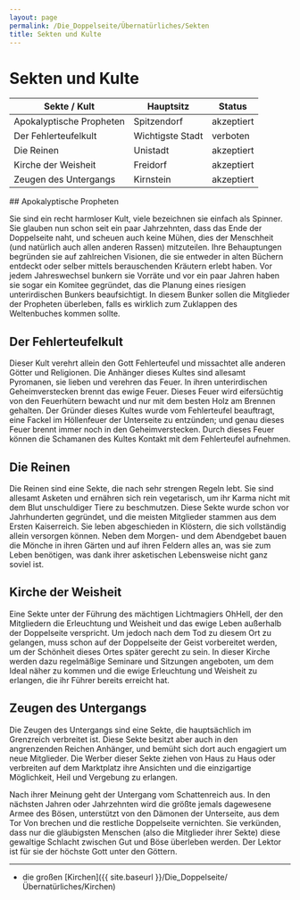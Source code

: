 ```yaml
---
layout: page
permalink: /Die_Doppelseite/Übernatürliches/Sekten
title: Sekten und Kulte
---
```


# Sekten und Kulte

<table>
<thead>
<tr><th>Sekte / Kult</th><th>Hauptsitz</th><th>Status</th></tr>
</thead>
<tbody>
<tr><td>Apokalyptische Propheten</td><td>Spitzendorf</td><td>akzeptiert</td></tr>
<tr><td>Der Fehlerteufelkult</td><td>Wichtigste Stadt</td><td>verboten</td></tr>
<tr><td>Die Reinen</td><td>Unistadt</td><td>akzeptiert</td></tr>
<tr><td>Kirche der Weisheit</td><td>Freidorf</td><td>akzeptiert</td></tr>
<tr><td>Zeugen des Untergangs</td><td>Kirnstein</td><td>akzeptiert</td></tr>
</tbody>
</table>
## Apokalyptische Propheten

Sie sind ein recht harmloser Kult, viele bezeichnen sie einfach als Spinner. Sie glauben nun schon seit ein paar Jahrzehnten, dass das Ende der Doppelseite naht, und scheuen auch keine Mühen, dies der Menschheit (und natürlich auch allen anderen Rassen) mitzuteilen. Ihre Behauptungen begründen sie auf zahlreichen Visionen, die sie entweder in alten Büchern entdeckt oder selber mittels berauschenden Kräutern erlebt haben. Vor jedem Jahreswechsel bunkern sie Vorräte und vor ein paar Jahren haben sie sogar ein Komitee gegründet, das die Planung eines riesigen unterirdischen Bunkers beaufsichtigt. In diesem Bunker sollen die Mitglieder der Propheten überleben, falls es wirklich zum Zuklappen des Weltenbuches kommen sollte.

## Der Fehlerteufelkult

Dieser Kult verehrt allein den Gott Fehlerteufel und missachtet alle anderen Götter und Religionen. Die Anhänger dieses Kultes sind allesamt Pyromanen, sie lieben und verehren das Feuer. In ihren unterirdischen Geheimverstecken brennt das ewige Feuer. Dieses Feuer wird eifersüchtig von den Feuerhütern bewacht und nur mit dem besten Holz am Brennen gehalten. Der Gründer dieses Kultes wurde vom Fehlerteufel beauftragt, eine Fackel im Höllenfeuer der Unterseite zu entzünden; und genau dieses Feuer brennt immer noch in den Geheimverstecken. Durch dieses Feuer können die Schamanen des Kultes Kontakt mit dem Fehlerteufel aufnehmen.

## Die Reinen

Die Reinen sind eine Sekte, die nach sehr strengen Regeln lebt. Sie sind allesamt Asketen und ernähren sich rein vegetarisch, um ihr Karma nicht mit dem Blut unschuldiger Tiere zu beschmutzen. Diese Sekte wurde schon vor Jahrhunderten gegründet, und die meisten Mitglieder stammen aus dem Ersten Kaiserreich. Sie leben abgeschieden in Klöstern, die sich vollständig allein versorgen können. Neben dem Morgen- und dem Abendgebet bauen die Mönche in ihren Gärten und auf ihren Feldern alles an, was sie zum Leben benötigen, was dank ihrer asketischen Lebensweise nicht ganz soviel ist.

## Kirche der Weisheit

Eine Sekte unter der Führung des mächtigen Lichtmagiers OhHell, der den Mitgliedern die Erleuchtung und Weisheit und das ewige Leben außerhalb der Doppelseite verspricht. Um jedoch nach dem Tod zu diesem Ort zu gelangen, muss schon auf der Doppelseite der Geist vorbereitet werden, um der Schönheit dieses Ortes später gerecht zu sein. In dieser Kirche werden dazu regelmäßige Seminare und Sitzungen angeboten, um dem Ideal näher zu kommen und die ewige Erleuchtung und Weisheit zu erlangen, die ihr Führer bereits erreicht hat.

## Zeugen des Untergangs

Die Zeugen des Untergangs sind eine Sekte, die hauptsächlich im Grenzreich verbreitet ist. Diese Sekte besitzt aber auch in den angrenzenden Reichen Anhänger, und bemüht sich dort auch engagiert um neue Mitglieder. Die Werber dieser Sekte ziehen von Haus zu Haus oder verbreiten auf dem Marktplatz ihre Ansichten und die einzigartige Möglichkeit, Heil und Vergebung zu erlangen.

Nach ihrer Meinung geht der Untergang vom Schattenreich aus. In den nächsten Jahren oder Jahrzehnten wird die größte jemals dagewesene Armee des Bösen, unterstützt von den Dämonen der Unterseite, aus dem Tor Von brechen und die restliche Doppelseite vernichten. Sie verkünden, dass nur die gläubigsten Menschen (also die Mitglieder ihrer Sekte) diese gewaltige Schlacht zwischen Gut und Böse überleben werden. Der Lektor ist für sie der höchste Gott unter den Göttern.


***
- die großen [Kirchen]({{ site.baseurl }}/Die_Doppelseite/Übernatürliches/Kirchen)

